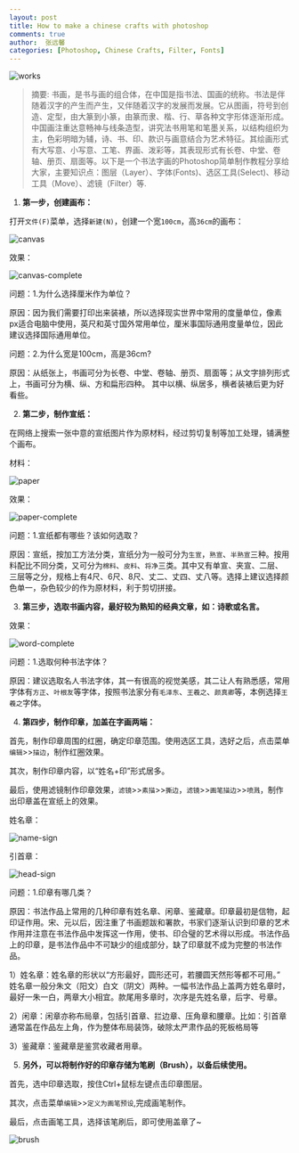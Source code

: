 ```yaml
---
layout: post
title: How to make a chinese crafts with photoshop
comments: true
author:  张远馨
categories: [Photoshop, Chinese Crafts, Filter, Fonts]
---
```


![works](/assets/images/2016-11-19/jobs-crafts.jpg)

>    摘要: 书画，是书与画的组合体，在中国是指书法、国画的统称。书法是伴随着汉字的产生而产生，又伴随着汉字的发展而发展。它从图画，符号到创造、定型，由大篆到小篆，由篆而隶、楷、行、草各种文字形体逐渐形成。中国画注重达意畅神与线条造型，讲究法书用笔和笔墨关系，以结构组织为主，色彩明暗为辅，诗、书、印、款识与画意结合为艺术特征。其绘画形式有大写意、小写意、工笔、界画、泼彩等，其表现形式有长卷、中堂、卷轴、册页、扇面等。以下是一个书法字画的Photoshop简单制作教程分享给大家，主要知识点：图层（Layer）、字体(Fonts)、选区工具(Select)、移动工具（Move）、滤镜（Filter）等.


1. **第一步，创建画布：**

  打开`文件(F)`菜单，选择`新建(N)`，创建一个宽`100cm`，高`36cm`的画布：
  
  ![canvas](/assets/images/2016-11-19/canvas.png)
  
  效果：
  
  ![canvas-complete](/assets/images/2016-11-19/canvas-complete.png)
  
  问题：1.为什么选择厘米作为单位？

  原因：因为我们需要打印出来装裱，所以选择现实世界中常用的度量单位，像素px适合电脑中使用，英尺和英寸国外常用单位，厘米事国际通用度量单位，因此建议选择国际通用单位。

  问题：2.为什么宽是100cm，高是36cm?
  
  原因：从纸张上，书画可分为长卷、中堂、卷轴、册页、扇面等；从文字排列形式上，书画可分为横、纵、方和扁形四种。 其中以横、纵居多，横者装裱后更为好看些。

2.  **第二步，制作宣纸：**

  在网络上搜索一张中意的宣纸图片作为原材料，经过剪切复制等加工处理，铺满整个画布。
  
  材料：
  
  ![paper](/assets/images/2016-11-19/paper.jpg)
  
  效果：
  
  ![paper-complete](/assets/images/2016-11-19/paper-complete.png)
  
  问题：1.宣纸都有哪些？该如何选取？
  
  原因：宣纸，按加工方法分类，宣纸分为一般可分为`生宣`，`熟宣`、`半熟宣`三种。按用料配比不同分类，又可分为`棉料`、`皮料`、`将净`三类。其中又有单宣、夹宣、二层、三层等之分，规格上有4尺、6尺、8尺、丈二、丈四、丈八等。选择上建议选择颜色单一，杂色较少的作为原材料，利于剪切拼接。

3.  **第三步，选取书画内容，最好较为熟知的经典文章，如：诗歌或名言。**

  效果：
  
  ![word-complete](/assets/images/2016-11-19/word-complete.png)
  
  问题：1.选取何种书法字体？
  
  原因：建议选取名人书法字体，其一有很高的视觉美感，其二让人有熟悉感，常用字体有`方正`、`叶根友`等字体，按照书法家分有`毛泽东`、`王羲之`、`颜真卿`等，本例选择`王羲之`字体。

4. **第四步，制作印章，加盖在字画两端：**

  首先，制作印章周围的红圈，确定印章范围。使用选区工具，选好之后，点击菜单`编辑`>>`描边`，制作红圈效果。
  
  其次，制作印章内容，以“姓名+印”形式居多。
  
  最后，使用滤镜制作印章效果，`滤镜`>>`素描`>>`撕边`，`滤镜`>>`画笔描边`>>`喷溅`，制作出印章盖在宣纸上的效果。
  
  姓名章：
  
  ![name-sign](/assets/images/2016-11-19/name-sign.png)
  
  引首章：
  
  ![head-sign](/assets/images/2016-11-19/head-sign.png)
  
  问题：1.印章有哪几类？
  
  原因：书法作品上常用的几种印章有姓名章、闲章、鉴藏章。印章最初是信物，起印证作用。宋、元以后，因注重了书画题跋和署款，书家们逐渐认识到印章的艺术作用并注意在书法作品中发挥这一作用，使书、印合璧的艺术得以形成。书法作品上的印章，是书法作品中不可缺少的组成部分，缺了印章就不成为完整的书法作品。
  
  1）姓名章：姓名章的形状以“方形最好，圆形还可，若腰圆天然形等都不可用。” 姓名章一般分朱文（阳文）白文（阴文）两种。一幅书法作品上盖两方姓名章时，最好一朱一白，两章大小相宜。款尾用多章时，次序是先姓名章，后字、号章。
  
  2）闲章：闲章亦称布局章，包括引首章、拦边章、压角章和腰章。比如：引首章通常盖在作品左上角，作为整体布局装饰，破除太严肃作品的死板格局等
  
  3）鉴藏章：鉴藏章是鉴赏收藏者用章。
  
5. **另外，可以将制作好的印章存储为笔刷（Brush），以备后续使用。**

  首先，选中印章选取，按住Ctrl+鼠标左键点击印章图层。
  
  其次，点击菜单`编辑`>>`定义为画笔预设`,完成画笔制作。
  
  最后，点击画笔工具，选择该笔刷后，即可使用盖章了~
  
  ![brush](/assets/images/2016-11-19/brush.png)
